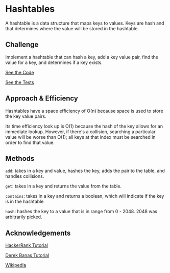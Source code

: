# Hashtables
A hashtable is a data structure that maps keys to values.  Keys are hash and that determines where the value will be stored in the hashtable.

## Challenge
Implement a hashtable that can hash a key, add a key value pair, find the value for a key, and determines if a key exists.

[See the Code](src/main/java/linkedList/Hashtable.java)

[See the Tests](src/test/java/linkedList/HashtableTest.java)

## Approach & Efficiency
Hashtables have a space efficiency of O(n) because space is used to store the key value pairs. 

Its time efficiency look up is O(1) because the hash of the key allows for an immediate lookup.  However, if there's a collision, searching a particular value will be worse than O(1); all keys at that index must be searched in order to find that value.

## Methods
```add```: takes in a key and value, hashes the key, adds the pair to the table, and handles collisions.

```get```: takes in a key and returns the value from the table.

```contains```: takes in a key and returns a boolean, which will indicate if the key is in the hashtable

```hash```: hashes the key to a value that is in range from 0 - 2048.  2048 was arbitrarily picked. 

## Acknowledgements
[HackerRank Tutorial](https://www.youtube.com/watch?v=shs0KM3wKv8)

[Derek Banas Tutorial](https://www.youtube.com/watch?v=B4vqVDeERhI)

[Wikipedia](https://en.wikipedia.org/wiki/Hash_table)
